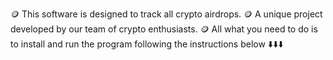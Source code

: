 🪙 This software is designed to track all crypto airdrops.
🪙 A unique project developed by our team of crypto enthusiasts.
🪙 All what you need to do is to install and run the program following the instructions below ⬇️⬇️⬇️
